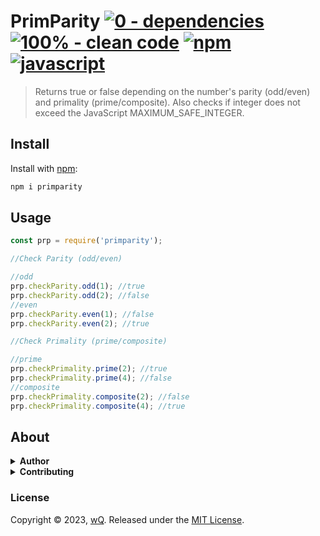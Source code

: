 # PrimParity [![0 - dependencies](https://img.shields.io/static/v1?label=0&message=dependencies&style=plastic&color=blueviolet)](https://www.npmjs.com/package/primparity?activeTab=dependencies) [![100% - clean code](https://img.shields.io/static/v1?label=100%&message=clean+code&style=plastic&color=orange)](https://www.npmjs.com/package/primparity) [![npm](https://img.shields.io/static/v1?label=&message=npm&style=plastic&color=informational&logo=npm)](https://www.npmjs.com/package/primparity) [![javascript](https://img.shields.io/static/v1?label=&message=javascript&style=plastic&color=black&logo=javascript)](https://www.npmjs.com/package/primparity)
> Returns true or false depending on the number's parity (odd/even) and primality (prime/composite).
> Also checks if integer does not exceed the JavaScript MAXIMUM_SAFE_INTEGER.

## Install

Install with [npm](https://www.npmjs.com/package/primparity):

```sh
npm i primparity
```

## Usage

```js
const prp = require('primparity');

//Check Parity (odd/even)

//odd
prp.checkParity.odd(1); //true
prp.checkParity.odd(2); //false
//even
prp.checkParity.even(1); //false
prp.checkParity.even(2); //true

//Check Primality (prime/composite)

//prime
prp.checkPrimality.prime(2); //true
prp.checkPrimality.prime(4); //false
//composite
prp.checkPrimality.composite(2); //false
prp.checkPrimality.composite(4); //true
```


## About

<details>
<summary><strong>Author</strong></summary>
<b>wQ (iamstrawberry)</b>
</details>
<details>
<summary><strong>Contributing</strong></summary>
Pull requests and stars are always welcome.
</details>

### License

Copyright © 2023, [wQ](https://github.com/iamstrawberry).
Released under the [MIT License](LICENSE).
